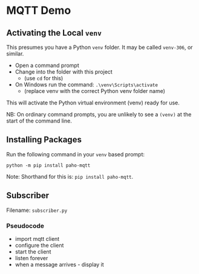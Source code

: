 # MQTT Demo

## Activating the Local `venv`
This presumes you have a Python `venv` folder. It may 
be called `venv-306`, or similar.

- Open a command prompt
- Change into the folder with this project 
    - (use `cd` for this)
- On Windows run the command: `.\venv\Scripts\activate` 
    - (replace venv with the correct Python venv folder name)

This will activate the Python virtual environment (venv) ready 
for use.

NB: On ordinary command prompts, you are unlikely to 
see a `(venv)` at the start of the command line.

## Installing Packages

Run the following command in your `venv` based prompt:
```shell
python -m pip install paho-mqtt
```

Note: Shorthand for this is: `pip install paho-mqtt`.

## Subscriber
Filename: `subscriber.py`

### Pseudocode
- import mqtt client
- configure the client
- start the client
- listen forever
- when a message arrives - display it